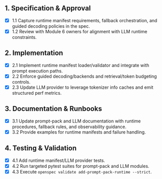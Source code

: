 ## 1. Specification & Approval

- [x] 1.1 Capture runtime manifest requirements, fallback orchestration, and guided decoding policies in the spec.
- [x] 1.2 Review with Module 6 owners for alignment with LLM runtime constraints.

## 2. Implementation

- [x] 2.1 Implement runtime manifest loader/validator and integrate with prompt execution paths.
- [x] 2.2 Enforce guided decoding/backends and retrieval/token budgeting controls.
- [x] 2.3 Update LLM provider to leverage tokenizer info caches and emit structured perf metrics.

## 3. Documentation & Runbooks

- [x] 3.1 Update prompt-pack and LLM documentation with runtime procedures, fallback rules, and observability guidance.
- [x] 3.2 Provide examples for runtime manifests and failure handling.

## 4. Testing & Validation

- [x] 4.1 Add runtime manifest/LLM provider tests.
- [x] 4.2 Run targeted pytest suites for prompt-pack and LLM modules.
- [x] 4.3 Execute `openspec validate add-prompt-pack-runtime --strict`.
